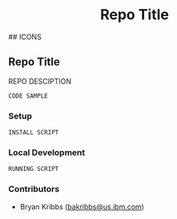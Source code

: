 
<h1 align="center">
Repo Title
</h1>

<p align="left">
    ## ICONS
</p>

## Repo Title

REPO DESCIPTION

```
CODE SAMPLE
```

### Setup

```
INSTALL SCRIPT
```

### Local Development

```
RUNNING SCRIPT
```

### Contributors

- Bryan Kribbs (bakribbs@us.ibm.com)


